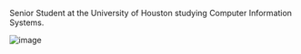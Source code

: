 Senior Student at the University of Houston studying Computer Information Systems.


![image]({https://img.shields.io/badge/LinkedIn-0077B5?style=for-the-badge&logo=linkedin&logoColor=white})
